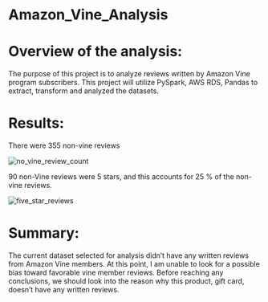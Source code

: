 # Amazon_Vine_Analysis


# Overview of the analysis:

The purpose of this project is to analyze reviews written by Amazon Vine program subscribers. This project will utilize PySpark, AWS RDS, Pandas to extract, transform and analyzed the datasets. 

# Results: 

There were 355 non-vine reviews

![no_vine_review_count](https://user-images.githubusercontent.com/102333060/178854501-a4abbf3a-078f-4a66-8bf7-7addee91fb84.png)


90 non-Vine reviews were 5 stars, and this accounts for 25 % of the non-vine reviews.

![five_star_reviews](https://user-images.githubusercontent.com/102333060/178856006-43474d1b-9bc8-4852-a8a6-f113a08fa7b5.png)

# Summary: 

The current dataset selected for analysis didn’t have any written reviews from Amazon Vine members. At this point, I am unable to look for a possible bias toward favorable vine member reviews. Before reaching any conclusions, we should look into the reason why this product, gift card, doesn’t have any written reviews. 
